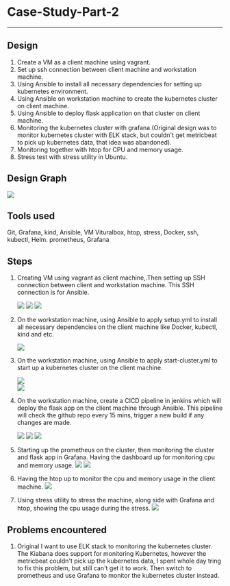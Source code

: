 # Case-Study-Part-2 #
-------------------------------
## Design ##
  1. Create a VM as a client machine using vagrant.  
  2. Set up ssh connection between client machine and workstation machine. 
  3. Using Ansible to install all necessary dependencies for setting up kubernetes environment. 
  4. Using Ansible on workstation machine to create the kubernetes cluster on client machine. 
  5. Using Ansible to deploy flask application on that cluster on client machine. 
  6. Monitoring the kubernetes cluster with grafana.(Original design was to monitor kubernetes cluster with ELK stack, but couldn't get metricbeat to pick up kubernetes data, that idea was abandoned). 
  7. Monitoring together with htop for CPU and memory usage.
  8. Stress test with stress utility in Ubuntu.
  
## Design Graph ##
![](https://github.com/kg0529/Case-Study-Part-2/blob/main/screenshots/s14.png?raw=true)


## Tools used ##
   Git, Grafana, kind, Ansible, VM Vituralbox, htop, stress, Docker, ssh, kubectl, Helm. prometheus, Grafana
## Steps ##
1. Creating VM using vagrant as client machine,.Then setting up SSH connection between client and workstation machine. This SSH connection is for Ansible.

   ![](https://github.com/kg0529/Case-Study-Part-2/blob/main/screenshots/s1.png?raw=true)
   ![](https://github.com/kg0529/Case-Study-Part-2/blob/main/screenshots/s2.png?raw=true)
   ![](https://github.com/kg0529/Case-Study-Part-2/blob/main/screenshots/s2-1.png?raw=true)



2. On the workstation machine, using Ansible to apply setup.yml to install all necessary dependencies on the client machine like Docker, kubectl, kind and etc.

   ![](https://github.com/kg0529/Case-Study-Part-2/blob/main/screenshots/s3.png?raw=true)



3. On the workstation machine, using Ansible to apply start-cluster.yml to start up a kubernetes cluster on the client machine.

   ![](https://github.com/kg0529/Case-Study-Part-2/blob/main/screenshots/s4.png?raw=true)  
   ![](https://github.com/kg0529/Case-Study-Part-2/blob/main/screenshots/s4-1.png?raw=true)



4. On the workstation machine, create a CICD pipeline in jenkins which will deploy the flask app on the client machine through Ansible. This pipeline will check the github repo every 15 mins, trigger a new build if any changes are made.
 
   ![](https://github.com/kg0529/Case-Study-Part-2/blob/main/screenshots/s6.png?raw=true)
   ![](https://github.com/kg0529/Case-Study-Part-2/blob/main/screenshots/s7.png?raw=true)
   ![](https://github.com/kg0529/Case-Study-Part-2/blob/main/screenshots/s8.png?raw=true)



5. Starting up the prometheus on the cluster, then monitoring the cluster and flask app in Grafana. Having the dashboard up for monitoring cpu and memory usage.
   ![](https://github.com/kg0529/Case-Study-Part-2/blob/main/screenshots/s9.png?raw=true)
   ![](https://github.com/kg0529/Case-Study-Part-2/blob/main/screenshots/s10.png?raw=true)



6. Having the htop up to monitor the cpu and memory usage in the client machine.
   ![](https://github.com/kg0529/Case-Study-Part-2/blob/main/screenshots/s12.png?raw=true)



7. Using stress utility to stress the machine, along side with Grafana and htop, showing the cpu usage during the stress.
   ![](https://github.com/kg0529/Case-Study-Part-2/blob/main/screenshots/s13.png?raw=true)
     


## Problems encountered ##
1. Original I want to use ELK stack to monitoring the kubernetes cluster. The Kiabana does support for monitoring Kubernetes, however the metricbeat couldn't pick up the kubernetes data, I spent whole day tring to fix this problem, but still can't get it to work. Then switch to prometheus and use Grafana to monitor the kubernetes cluster instead.
